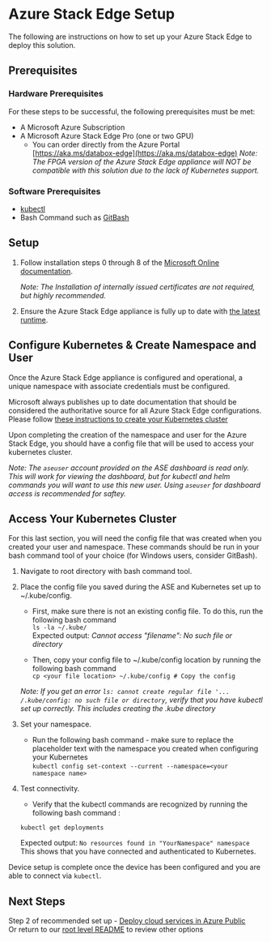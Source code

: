 # Azure Stack Edge Setup 

The following are instructions on how to set up your Azure Stack Edge to deploy this solution. 

## Prerequisites

### Hardware Prerequisites   
For these steps to be successful, the following prerequisites must be met:

- A Microsoft Azure Subscription
- A Microsoft Azure Stack Edge Pro (one or two GPU)
   - You can order directly from the Azure Portal [https://aka.ms/databox-edge](https://aka.ms/databox-edge)
_Note: The FPGA version of the Azure Stack Edge appliance will NOT be compatible with this solution due to the lack of Kubernetes support._ 

### Software Prerequisites
- [kubectl](https://kubernetes.io/docs/tasks/tools/)
- Bash Command such as [GitBash](https://git-scm.com/downloads)

## Setup

1. Follow installation steps 0 through 8 of the [Microsoft Online documentation](https://docs.microsoft.com/en-us/azure/databox-online/azure-stack-edge-gpu-deploy-checklist).

   _Note: The Installation of internally issued certificates are not required, but highly recommended._

2. Ensure the Azure Stack Edge appliance is fully up to date with [the latest runtime](https://docs.microsoft.com/en-us/azure/databox-online/azure-stack-edge-gpu-install-update).

## Configure Kubernetes & Create Namespace and User

Once the Azure Stack Edge appliance is configured and operational, a unique namespace with associate credentials must be configured.

Microsoft always publishes up to date documentation that should be considered the authoritative source for all Azure Stack Edge configurations. Please follow [these instructions to create your Kubernetes cluster](https://docs.microsoft.com/en-us/azure/databox-online/azure-stack-edge-gpu-create-kubernetes-cluster)

Upon completing the creation of the namespace and user for the Azure Stack Edge, you should have a config file that will be used to access your kubernetes cluster. 

_Note: The `aseuser` account provided on the ASE dashboard is read only. This will work for viewing the dashboard, but for kubectl and helm commands you will want to use this new user. Using `aseuser` for dashboard access is recommended for saftey._

## Access Your Kubernetes Cluster

For this last section, you will need the config file that was created when you created your user and namespace. These commands should be run in your bash command tool of your choice (for Windows users, consider GitBash). 

1. Navigate to root directory with bash command tool.
  
2. Place the config file you saved during the ASE and Kubernetes set up to ~/.kube/config.
   - First, make sure there is not an existing config file. To do this, run the following bash command  
   `ls -la ~/.kube/`  
   Expected output: _Cannot access "filename": No such file or directory_  
     
   - Then, copy your config file to ~/.kube/config location by running the following bash command  
    `cp <your file location> ~/.kube/config # Copy the config`  

    _Note: If you get an error ```ls: cannot create regular file '... /.kube/config: no such file or directory```, verify that you have kubectl set up correctly. This includes creating the .kube directory_  
  
3. Set your namespace.
   - Run the following bash command - make sure to replace the placeholder text with the namespace you created when configuring your Kubernetes  
     `kubectl config set-context --current --namespace=<your namespace name>`  
  
4. Test connectivity.
   - Verify that the kubectl commands are recognized by running the following bash command :

    `kubectl get deployments`  

   Expected output: ```No resources found in "YourNamespace" namespace```  
   This shows that you have connected and authenticated to Kubernetes.  
  
Device setup is complete once the device has been configured and you are able to connect via `kubectl`.  

## Next Steps  
Step 2 of recommended set up - [Deploy cloud services in Azure Public](./azure-cloud-services/README.md)  
Or return to our [root level README](./README.md) to review other options